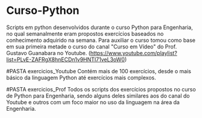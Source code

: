 # Curso-Python
Scripts em python desenvolvidos durante o curso Python para Engenharia, no qual semanalmente eram propostos exercícios
baseados no conhecimento adquirido na semana. Para auxiliar o curso tomou como base em sua primeira metade o curso do 
canal "Curso em Vídeo" do Prof. Gustavo Guanabara no Youtube.
(https://www.youtube.com/playlist?list=PLvE-ZAFRgX8hnECDn1v9HNTI71veL3oW0)

#PASTA exercicios_Youtube
Contém mais de 100 exercícios, desde o mais básico da linguagem Python até exercícios mais complexos.

#PASTA exercicios_Prof
Todos os scripts dos exercícios propostos no curso de Python para Engenharia, sendo alguns deles similares aos do canal
do Youtube e outros com um foco maior no uso da linguagem na área da Engenharia.
